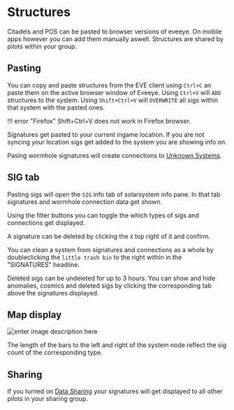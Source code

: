 # Structures
Citadels and POS can be pasted to browser versions of eveeye. On mobile apps however you can add them manually aswell. Structures are shared by pilots within your group.

## Pasting
You can copy and paste structures from the EVE client using `Ctrl+C` an paste them on the active browser window of Eveeye.
Using `Ctrl+V` will `ADD` structures to the system.
Using `Shift+Ctrl+V` will `OVERWRITE` all sigs within that system with the pasted ones.

!!! error "Firefox"
    Shift+Ctrl+V does not work in Firefox browser.
    
Signatures get pasted to your current ingame location.
If you are not syncing your location sigs get added to the system you are showing info on. 

Pasing wormhole signatures will create connections to [Unknown Systems](https://eveeye.readthedocs.io/en/latest/map/chain-mapping/).

## SIG tab
Pasting sigs will open the `SIG` info tab of solarsystem info pane. In that tab signatures and wormhole connection data get shown. 

Using the filter buttons you can toggle the which types of sigs and connections get displayed.
               
A signature can be deleted by clicking the `X` top right of it and confirm.

You can clean a system from signatures and connections as a whole by doubleclicking the `little trash bin` to the right within in the "SIGNATURES" headline.

Deleted sigs can be undeleted for up to 3 hours.
You can show and hide anomalies, cosmics and deleted sigs by clicking the corresponding tab above the signatures displayed.                

## Map display
![enter image description here](https://raw.githubusercontent.com/Risingson/eedocs/master/docs/images/shapes/shapes_09.png)               
               
The length of the bars to the left and right of the system node reflect the sig count of the corresponding type.

## Sharing
If you turned on [Data Sharing](https://eedocs.readthedocs.io/en/latest/sharing/cloud/) your signatures will get displayed to all other pilots in your sharing group.


<!--stackedit_data:
eyJoaXN0b3J5IjpbLTczMDA5Njk5M119
-->